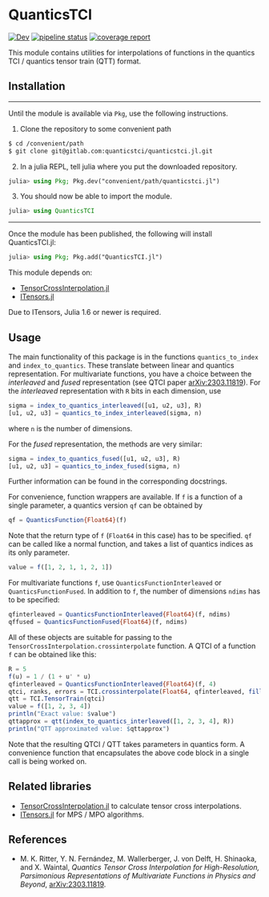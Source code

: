 # QuanticsTCI

[![Dev](https://img.shields.io/badge/docs-dev-blue.svg)](https://tensors4fields.gitlab.io/quanticstci.jl/dev/index.html)
[![pipeline status](https://gitlab.com/tensors4fields/quanticstci.jl/badges/main/pipeline.svg)](https://gitlab.com/tensors4fields/quanticstci.jl/-/commits/main)
[![coverage report](https://gitlab.com/tensors4fields/quanticstci.jl/badges/main/coverage.svg)](https://gitlab.com/tensors4fields/quanticstci.jl/-/commits/main)

This module contains utilities for interpolations of functions in the quantics TCI / quantics tensor train (QTT) format.

## Installation

---

Until the module is available via `Pkg`, use the following instructions.

1. Clone the repository to some convenient path
```sh
$ cd /convenient/path
$ git clone git@gitlab.com:quanticstci/quanticstci.jl.git
```
2. In a julia REPL, tell julia where you put the downloaded repository.
```julia
julia> using Pkg; Pkg.dev("convenient/path/quanticstci.jl")
```
3. You should now be able to import the module.
```julia
julia> using QuanticsTCI
```
---

Once the module has been published, the following will install QuanticsTCI.jl:

```julia
julia> using Pkg; Pkg.add("QuanticsTCI.jl")
```

This module depends on:
- [TensorCrossInterpolation.jl](https://gitlab.com/quanticstci/tensorcrossinterpolation.jl)
- [ITensors.jl](https://github.com/ITensor/ITensors.jl)

Due to ITensors, Julia 1.6 or newer is required.

## Usage

The main functionality of this package is in the functions `quantics_to_index` and `index_to_quantics`. These translate between linear and quantics representation. For multivariate functions, you have a choice between the *interleaved* and *fused* representation (see QTCI paper [arXiv:2303.11819](http://arxiv.org/abs/2303.11819)). For the *interleaved* representation with `R` bits in each dimension, use
```julia
sigma = index_to_quantics_interleaved([u1, u2, u3], R)
[u1, u2, u3] = quantics_to_index_interleaved(sigma, n)
```
where `n` is the number of dimensions.

For the *fused* representation, the methods are very similar:
```julia
sigma = index_to_quantics_fused([u1, u2, u3], R)
[u1, u2, u3] = quantics_to_index_fused(sigma, n)
```
Further information can be found in the corresponding docstrings.

For convenience, function wrappers are available. If `f` is a function of a single parameter, a quantics version `qf` can be obtained by
```julia
qf = QuanticsFunction{Float64}(f)
```
Note that the return type of `f` (`Float64` in this case) has to be specified. `qf` can be called like a normal function, and takes a list of quantics indices as its only parameter.
```julia
value = f([1, 2, 1, 1, 2, 1])
```
For multivariate functions `f`, use `QuanticsFunctionInterleaved` or `QuanticsFunctionFused`. In addition to `f`, the number of dimensions `ndims` has to be specified:
```julia
qfinterleaved = QuanticsFunctionInterleaved{Float64}(f, ndims)
qffused = QuanticsFunctionFused{Float64}(f, ndims)
```
All of these objects are suitable for passing to the `TensorCrossInterpolation.crossinterpolate` function. A QTCI of a function `f` can be obtained like this:
```julia
R = 5
f(u) = 1 / (1 + u' * u)
qfinterleaved = QuanticsFunctionInterleaved{Float64}(f, 4)
qtci, ranks, errors = TCI.crossinterpolate(Float64, qfinterleaved, fill(2, 4 * R))
qtt = TCI.TensorTrain(qtci)
value = f([1, 2, 3, 4])
println("Exact value: $value")
qttapprox = qtt(index_to_quantics_interleaved([1, 2, 3, 4], R))
println("QTT approximated value: $qttapprox")
```
Note that the resulting QTCI / QTT takes parameters in quantics form.
A convenience function that encapsulates the above code block in a single call is being worked on.

## Related libraries
- [TensorCrossInterpolation.jl](https://gitlab.com/quanticstci/tensorcrossinterpolation.jl) to calculate tensor cross interpolations.
- [ITensors.jl](https://github.com/ITensor/ITensors.jl) for MPS / MPO algorithms.

## References
- M. K. Ritter, Y. N. Fernández, M. Wallerberger, J. von Delft, H. Shinaoka, and X. Waintal, *Quantics Tensor Cross Interpolation for High-Resolution, Parsimonious Representations of Multivariate Functions in Physics and Beyond*, [arXiv:2303.11819](http://arxiv.org/abs/2303.11819).
